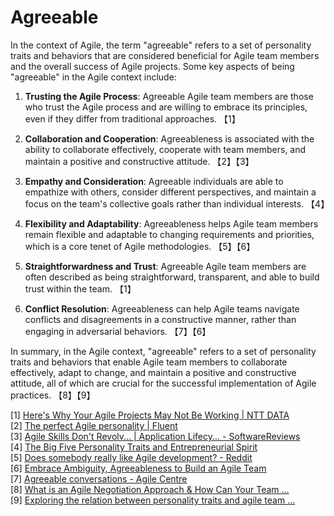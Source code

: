 # Agreeable

In the context of Agile, the term "agreeable" refers to a set of personality traits and behaviors that are considered beneficial for Agile team members and the overall success of Agile projects. Some key aspects of being "agreeable" in the Agile context include:

1. **Trusting the Agile Process**: Agreeable Agile team members are those who trust the Agile process and are willing to embrace its principles, even if they differ from traditional approaches. 【1】

2. **Collaboration and Cooperation**: Agreeableness is associated with the ability to collaborate effectively, cooperate with team members, and maintain a positive and constructive attitude. 【2】【3】

3. **Empathy and Consideration**: Agreeable individuals are able to empathize with others, consider different perspectives, and maintain a focus on the team's collective goals rather than individual interests. 【4】

4. **Flexibility and Adaptability**: Agreeableness helps Agile team members remain flexible and adaptable to changing requirements and priorities, which is a core tenet of Agile methodologies. 【5】【6】

5. **Straightforwardness and Trust**: Agreeable Agile team members are often described as being straightforward, transparent, and able to build trust within the team. 【1】

6. **Conflict Resolution**: Agreeableness can help Agile teams navigate conflicts and disagreements in a constructive manner, rather than engaging in adversarial behaviors. 【7】【6】

In summary, in the Agile context, "agreeable" refers to a set of personality traits and behaviors that enable Agile team members to collaborate effectively, adapt to change, and maintain a positive and constructive attitude, all of which are crucial for the successful implementation of Agile practices. 【8】【9】

[1] [Here's Why Your Agile Projects May Not Be Working | NTT DATA](https://uk.nttdata.com/insights/blog/here-is-why-your-agile-projects-might-not-be-working)  
[2] [The perfect Agile personality | Fluent](https://this.isfluent.com/blog/2019/the-perfect-agile-personality)  
[3] [Agile Skills Don't Revolv... | Application Lifecy... - SoftwareReviews](https://www.softwarereviews.com/research/agile-skills-don-t-revolve-around-ceremonies-and-procedures-they-re-about-traits-and-values)  
[4] [The Big Five Personality Traits and Entrepreneurial Spirit](https://agile-mercurial.com/2019/02/02/the-big-five-personality-traits-and-entrepreneurial-spirit/)  
[5] [Does somebody really like Agile development? - Reddit](https://www.reddit.com/r/agile/comments/jyez6v/does_somebody_really_like_agile_development/)  
[6] [Embrace Ambiguity, Agreeableness to Build an Agile Team](https://www.informationweek.com/software-services/embrace-ambiguity-agreeableness-to-build-an-agile-team)  
[7] [Agreeable conversations - Agile Centre](https://www.agilecentre.com/resources/article/agreeable-conversations/)  
[8] [What is an Agile Negotiation Approach & How Can Your Team ...](https://www.richardson.com/sales-resources/defining-agile-sales-negotiations/)  
[9] [Exploring the relation between personality traits and agile team ...](https://www.sciencedirect.com/science/article/pii/S0164121223003321)
